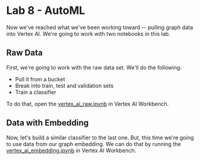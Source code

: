 # Lab 8 - AutoML
Now we've reached what we've been working toward -- pulling graph data into Vertex AI.  We're going to work with two notebooks in this lab.

## Raw Data
First, we're going to work with the raw data set.  We'll do the following:
* Pull it from a bucket
* Break into train, test and validation sets
* Train a classifier

To do that, open the [vertex_ai_raw.ipynb](vertex_ai_raw.ipynb) in Vertex AI Workbench.

## Data with Embedding
Now, let's build a similar classifier to the last one.  But, this time we're going to use data from our graph embedding.  We can do that by running the [vertex_ai_embedding.ipynb](vertex_ai_embedding.ipynb) in Vertex AI Workbench.
